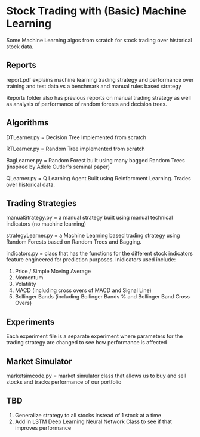 # Stock Trading with (Basic) Machine Learning
Some Machine Learning algos from scratch for stock trading over historical stock data. 

## Reports
report.pdf explains machine learning trading strategy and performance over training and test data vs a benchmark and manual rules based strategy

Reports folder also has previous reports on manual trading strategy as well as analysis of performance of random forests and decision trees.

## Algorithms

DTLearner.py = Decision Tree Implemented from scratch

RTLearner.py = Random Tree implemented from scratch

BagLearner.py = Random Forest built using many bagged Random Trees (inspired by Adele Cutler's seminal paper)

QLearner.py = Q Learning Agent Built using Reinforcment Learning. Trades over historical data.

## Trading Strategies
manualStrategy.py = a manual strategy built using manual technical indicators (no machine learning)

strategyLearner.py = a Machine Learning based trading strategy using Random Forests based on Random Trees and Bagging.

indicators.py = class that has the functions for the different stock indicators feature engineered for prediction purposes. Inidicators used include:

  1) Price / Simple Moving Average
  2) Momentum
  3) Volatility
  4) MACD (including cross overs of MACD and Signal Line)
  5) Bollinger Bands (including Bollinger Bands % and Bollinger Band Cross Overs)

## Experiments

Each experiment file is a separate experiment where parameters for the trading strategy are changed to see how performance is affected

## Market Simulator
marketsimcode.py = market simulator class that allows us to buy and sell stocks and tracks performance of our portfolio

## TBD 
1) Generalize strategy to all stocks instead of 1 stock at a time
2) Add in LSTM Deep Learning Neural Network Class to see if that improves performance

